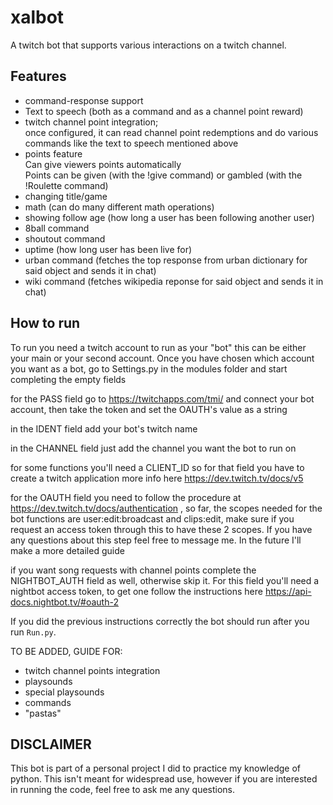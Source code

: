 # xalbot

A twitch bot that supports various interactions on a twitch channel.

## Features


- command-response support
- Text to speech (both as a command and as a channel point reward)
- twitch channel point integration;   
   once configured, it can read channel point redemptions and do various commands like the text to speech mentioned above
- points feature   
   Can give viewers points automatically   
   Points can be given (with the !give command) or gambled (with the !Roulette command)    
- changing title/game
- math (can do many different math operations)
- showing follow age (how long a user has been following another user)
- 8ball command
- shoutout command
- uptime (how long user has been live for)
- urban command (fetches the top response from urban dictionary for said object and sends it in chat)
- wiki command (fetches wikipedia reponse for said object and sends it in chat)



## How to run
To run you need a twitch account to run as your "bot" this can be either your main or your second account.
Once you have chosen which account you want as a bot, go to Settings.py in the modules folder and start completing the empty fields

for the PASS field go to https://twitchapps.com/tmi/ and connect your bot account, then take the token and set the OAUTH's value as a string

in the IDENT field add your bot's twitch name

in the CHANNEL field just add the channel you want the bot to run on

for some functions you'll need a CLIENT_ID so for that field you have to create a twitch application more info here https://dev.twitch.tv/docs/v5

for the OAUTH field you need to follow the procedure at https://dev.twitch.tv/docs/authentication , so far, the scopes needed for the bot functions are user:edit:broadcast and clips:edit, make sure if you request an access token through this to have these 2 scopes. If you have any questions about this step feel free to message me. In the future I'll make a more detailed guide

if you want song requests with channel points complete the NIGHTBOT_AUTH field as well, otherwise skip it. For this field you'll need a nightbot access token, to get one follow the instructions here https://api-docs.nightbot.tv/#oauth-2

If you did the previous instructions correctly the bot should run after you run `Run.py`.

TO BE ADDED, GUIDE FOR:
- twitch channel points integration
- playsounds
- special playsounds
- commands
- "pastas"







## DISCLAIMER

This bot is part of a personal project I did to practice my knowledge of python. This isn't meant for widespread use, however if you are interested in running the code, feel free to ask me any questions.
